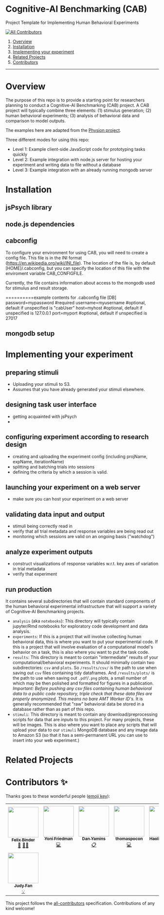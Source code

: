 # Cognitive-AI Benchmarking (CAB)
Project Template for Implementing Human Behavioral Experiments

<!-- ALL-CONTRIBUTORS-BADGE:START - Do not remove or modify this section -->
[![All Contributors](https://img.shields.io/badge/all_contributors-8-orange.svg?style=flat-square)](#contributors-)
<!-- ALL-CONTRIBUTORS-BADGE:END -->

1. [Overview](#overview)
2. [Installation](#installation)
3. [Implementing your experiment](#implementing-your-experiment)
4. [Related Projects](#related-projects)
5. [Contributors](#contributors)

-----
# Overview

The purpose of this repo is to provide a starting point for researchers planning to conduct a Cognitive-AI Benchmarking (CAB) project. 
A CAB project will typically combine three elements: (1) stimulus generation; (2) human behavioral experiments; (3) analysis of behavioral data and comparison to model outputs. 

The examples here are adapted from the [Physion project](https://github.com/cogtoolslab/physics-benchmarking-neurips2021).

Three different modes for using this repo:
- Level 1: Example client-side JavaScript code for prototyping tasks quickly
- Level 2: Example integration with node.js server for hosting your experiment and writing data to file without a database
- Level 3: Example integration with an already running mongodb server

# Installation

## jsPsych library

## node.js dependencies

## cabconfig

To configure your environment for using CAB, you will need to create a config file.  This file is in the INI format (https://en.wikipedia.org/wiki/INI_file).  The location of the file is, by default [HOME]/.cabconfig, but you can specify the location of this file with the enviroment variable CAB_CONFIGFILE.

Currently, the file contains information about access to the mongodb used for stimulus and result storage.  

==========example contents for .cabconfig file
[DB]
password=mypassword #required
username=myusername #optional, default if unspecified is "cabUser"
host=myhost #optional, default if unspecified is 127.0.0.1
port=myport #optional, default if unspecified is 27017


## mongodb setup 


# Implementing your experiment

## preparing stimuli
- Uploading your stimuli to S3. 
- Assumes that you have already generated your stimuli elsewhere.

## designing task user interface
- getting acquainted with jsPsych
- 

## configuring experiment according to research design
- creating and uploading the experiment config (including projName, expName, iterationName)
- splitting and batching trials into sessions
- defining the criteria by which a session is valid.

## launching your experiment on a web server
- make sure you can host your experiment on a web server 

## validating data input and output
- stimuli being correctly read in
- verify that all trial metadata and response variables are being read out 
- monitoring which sessions are valid on an ongoing basis ("watchdog")

## analyze experiment outputs 
- construct visualizations of response variables w.r.t. key axes of variation in trial metadata
- verify that experiment 

## run production 

It contains several subdirectories that will contain standard components of the human behavioral experimental infrastructure that will support a variety of Cognitive-AI Benchmarking projects.

- `analysis` (aka `notebooks`): This directory will typically contain jupyter/Rmd notebooks for exploratory code development and data analysis.
- `experiments`: If this is a project that will involve collecting human behavioral data, this is where you want to put your experimental code. If this is a project that will involve evaluation of a computational model's behavior on a task, this is also where you want to put the task code.
- `results`: This directory is meant to contain "intermediate" results of your computational/behavioral experiments. It should minimally contain two subdirectories: `csv` and `plots`. So `/results/csv/` is the path to use when saving out `csv` files containing tidy dataframes. And `/results/plots/` is the path to use when saving out `.pdf`/`.png` plots, a small number of which may be then polished and formatted for figures in a publication. *Important: Before pushing any csv files containing human behavioral data to a public code repository, triple check that these data files are properly anonymized. This means no bare AMT Worker ID's.* It is generally recommended that "raw" behavioral data be stored in a database rather than as part of this repo.
- `stimuli`: This directory is meant to contain any download/preprocessing scripts for data that are _inputs_ to this project. For many projects, these will be images. This is also where you want to place any scripts that will upload your data to our `stimuli`  MongoDB database and any image data to Amazon S3 (so that it has a semi-permanent URL you can use to insert into your web experiment.)

# Related Projects

# Contributors ✨

Thanks goes to these wonderful people ([emoji key](https://allcontributors.org/docs/en/emoji-key)):

<!-- ALL-CONTRIBUTORS-LIST:START - Do not remove or modify this section -->
<!-- prettier-ignore-start -->
<!-- markdownlint-disable -->
<table>
  <tr>
    <td align="center"><a href="http://ac.felixbinder.net"><img src="https://avatars.githubusercontent.com/u/24477285?v=4?s=100" width="100px;" alt=""/><br /><sub><b>Felix Binder</b></sub></a><br /><a href="#maintenance-felixbinder" title="Maintenance">🚧</a> <a href="#mentoring-felixbinder" title="Mentoring">🧑‍🏫</a></td>
    <td align="center"><a href="http://yonifriedman.com"><img src="https://avatars.githubusercontent.com/u/26826815?v=4?s=100" width="100px;" alt=""/><br /><sub><b>Yoni Friedman</b></sub></a><br /><a href="https://github.com/cogtoolslab/cognitive-ai-benchmarking/commits?author=yifr" title="Code">💻</a></td>
    <td align="center"><a href="https://github.com/yamins81"><img src="https://avatars.githubusercontent.com/u/231307?v=4?s=100" width="100px;" alt=""/><br /><sub><b>Dan Yamins</b></sub></a><br /><a href="#eventOrganizing-yamins81" title="Event Organizing">📋</a></td>
    <td align="center"><a href="https://github.com/thomaspocon"><img src="https://avatars.githubusercontent.com/u/5657644?v=4?s=100" width="100px;" alt=""/><br /><sub><b>thomaspocon</b></sub></a><br /><a href="https://github.com/cogtoolslab/cognitive-ai-benchmarking/commits?author=thomaspocon" title="Code">💻</a></td>
    <td align="center"><a href="https://github.com/HaoliangWang"><img src="https://avatars.githubusercontent.com/u/26497509?v=4?s=100" width="100px;" alt=""/><br /><sub><b>Haoliang Wang</b></sub></a><br /><a href="https://github.com/cogtoolslab/cognitive-ai-benchmarking/commits?author=HaoliangWang" title="Code">💻</a></td>
    <td align="center"><a href="https://github.com/justintheyang"><img src="https://avatars.githubusercontent.com/u/51468707?v=4?s=100" width="100px;" alt=""/><br /><sub><b>Justin Yang</b></sub></a><br /><a href="https://github.com/cogtoolslab/cognitive-ai-benchmarking/commits?author=justintheyang" title="Code">💻</a></td>
    <td align="center"><a href="http://rxdhawkins.com"><img src="https://avatars.githubusercontent.com/u/5262024?v=4?s=100" width="100px;" alt=""/><br /><sub><b>Robert Hawkins</b></sub></a><br /><a href="#tool-hawkrobe" title="Tools">🔧</a></td>
  </tr>
  <tr>
    <td align="center"><a href="https://cogtoolslab.github.io"><img src="https://avatars.githubusercontent.com/u/3938264?v=4?s=100" width="100px;" alt=""/><br /><sub><b>Judy Fan</b></sub></a><br /><a href="#example-judithfan" title="Examples">💡</a></td>
  </tr>
</table>

<!-- markdownlint-restore -->
<!-- prettier-ignore-end -->

<!-- ALL-CONTRIBUTORS-LIST:END -->

This project follows the [all-contributors](https://github.com/all-contributors/all-contributors) specification. Contributions of any kind welcome!
